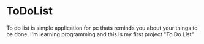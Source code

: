 # ToDoList
To do list is simple application for pc thats reminds you about your things to be done.
I'm learning programming and this is my first project "To Do List"
